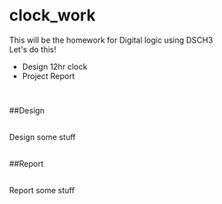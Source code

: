 clock_work
==========

This will be the homework for Digital logic using DSCH3</br>
Let's do this!</br>
* Design 12hr clock
* Project Report
</br>

##Design

</br>Design some stuff</br></br>

##Report

</br>Report some stuff</br></br>
